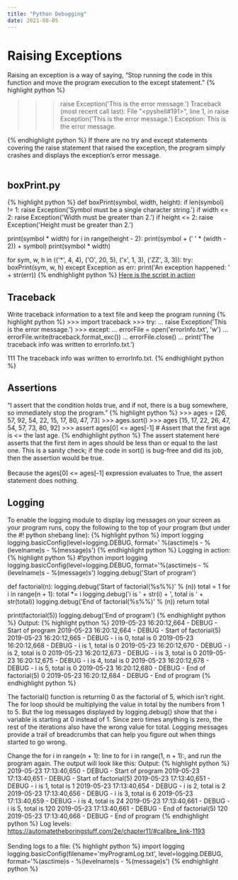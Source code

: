 ```yaml
---
title: "Python Debugging"
date: 2021-08-05
---
```


<h1>Raising Exceptions</h1>
Raising an exception is a way of saying, “Stop running the code in this function and move the program execution to the except statement.”
{% highlight python %}

>>> raise Exception('This is the error message.')
Traceback (most recent call last):
  File "<pyshell#191>", line 1, in <module>
    raise Exception('This is the error message.')
Exception: This is the error message.

{% endhighlight python %}
If there are no try and except statements covering the raise statement that raised the exception, the program simply crashes and displays the exception’s error message.
<br><br>
<h2>boxPrint.py</h2>
{% highlight python %}
def boxPrint(symbol, width, height):
  if len(symbol) != 1:
    raise Exception('Symbol must be a single character string.')
  if width <= 2:
    raise Exception('Width must be greater than 2.')
  if height <= 2:
    raise Exception('Height must be greater than 2.')

  print(symbol * width)
  for i in range(height - 2):
     print(symbol + (' ' * (width - 2)) + symbol)
  print(symbol * width)

for sym, w, h in (('*', 4, 4), ('O', 20, 5), ('x', 1, 3), ('ZZ', 3, 3)):
  try:
    boxPrint(sym, w, h)
  except Exception as err:
    print('An exception happened: ' + str(err))
{% endhighlight python %}
[Here is the script in action](https://autbor.com/boxprint)
<h2>Traceback</h2>
Write traceback information to a text file and keep the program running
{% highlight python %}
>>> import traceback
>>> try:
...          raise Exception('This is the error message.')
>>> except:
...          errorFile = open('errorInfo.txt', 'w')
...          errorFile.write(traceback.format_exc())
...          errorFile.close()
...          print('The traceback info was written to errorInfo.txt.')


111
The traceback info was written to errorInfo.txt.
{% endhighlight python %}
<h2>Assertions</h2>
“I assert that the condition holds true, and if not, there is a bug somewhere, so immediately stop the program.”
{% highlight python %}
>>> ages = [26, 57, 92, 54, 22, 15, 17, 80, 47, 73]
>>> ages.sort()
>>> ages
[15, 17, 22, 26, 47, 54, 57, 73, 80, 92]
>>> assert
ages[0] <= ages[-1] # Assert that the first age is <= the last age.
{% endhighlight python %}
The assert statement here asserts that the first item in ages should be less than or equal to the last one. This is a sanity check; if the code in sort() is bug-free and did its job, then the assertion would be true.
<br><br>
Because the ages[0] <= ages[-1] expression evaluates to True, the assert statement does nothing.
<h2>Logging</h2>
To enable the logging module to display log messages on your screen as your program runs, copy the following to the top of your program (but under the #! python shebang line):
{% highlight python %}
import logging
logging.basicConfig(level=logging.DEBUG, format=' %(asctime)s -  %(levelname)s -  %(message)s')
{% endhighlight python %}
Logging in action:
{% highlight python %}
#!python
import logging
logging.basicConfig(level=logging.DEBUG, format='%(asctime)s -  %(levelname)s
-  %(message)s')
logging.debug('Start of program')

def factorial(n):
    logging.debug('Start of factorial(%s%%)'  % (n))
    total = 1
    for i in range(n + 1):
        total *= i
        logging.debug('i is ' + str(i) + ', total is ' + str(total))
    logging.debug('End of factorial(%s%%)'  % (n))
    return total

print(factorial(5))
logging.debug('End of program')
{% endhighlight python %}
Output:
{% highlight python %}
2019-05-23 16:20:12,664 - DEBUG - Start of program
2019-05-23 16:20:12,664 - DEBUG - Start of factorial(5)
2019-05-23 16:20:12,665 - DEBUG - i is 0, total is 0
2019-05-23 16:20:12,668 - DEBUG - i is 1, total is 0
2019-05-23 16:20:12,670 - DEBUG - i is 2, total is 0
2019-05-23 16:20:12,673 - DEBUG - i is 3, total is 0
2019-05-23 16:20:12,675 - DEBUG - i is 4, total is 0
2019-05-23 16:20:12,678 - DEBUG - i is 5, total is 0
2019-05-23 16:20:12,680 - DEBUG - End of factorial(5)
0
2019-05-23 16:20:12,684 - DEBUG - End of program
{% endhighlight python %}
<p>The factorial() function is returning 0 as the factorial of 5, which isn’t right. The for loop should be multiplying the value in total by the numbers from 1 to 5. But the log messages displayed by logging.debug() show that the i variable is starting at 0 instead of 1. Since zero times anything is zero, the rest of the iterations also have the wrong value for total. Logging messages provide a trail of breadcrumbs that can help you figure out when things started to go wrong.</p>

Change the for i in range(n + 1): line to for i in range(1, n + 1):, and run the program again. The output will look like this:
Output:
{% highlight python %}
2019-05-23 17:13:40,650 - DEBUG - Start of program
2019-05-23 17:13:40,651 - DEBUG - Start of factorial(5)
2019-05-23 17:13:40,651 - DEBUG - i is 1, total is 1
2019-05-23 17:13:40,654 - DEBUG - i is 2, total is 2
2019-05-23 17:13:40,656 - DEBUG - i is 3, total is 6
2019-05-23 17:13:40,659 - DEBUG - i is 4, total is 24
2019-05-23 17:13:40,661 - DEBUG - i is 5, total is 120
2019-05-23 17:13:40,661 - DEBUG - End of factorial(5)
120
2019-05-23 17:13:40,666 - DEBUG - End of program
{% endhighlight python %}
Log levels: https://automatetheboringstuff.com/2e/chapter11/#calibre_link-1193
<br><br>
Sending logs to a file:
{% highlight python %}
import logging
logging.basicConfig(filename='myProgramLog.txt', level=logging.DEBUG, format='%(asctime)s -  %(levelname)s -  %(message)s')
{% endhighlight python %}
